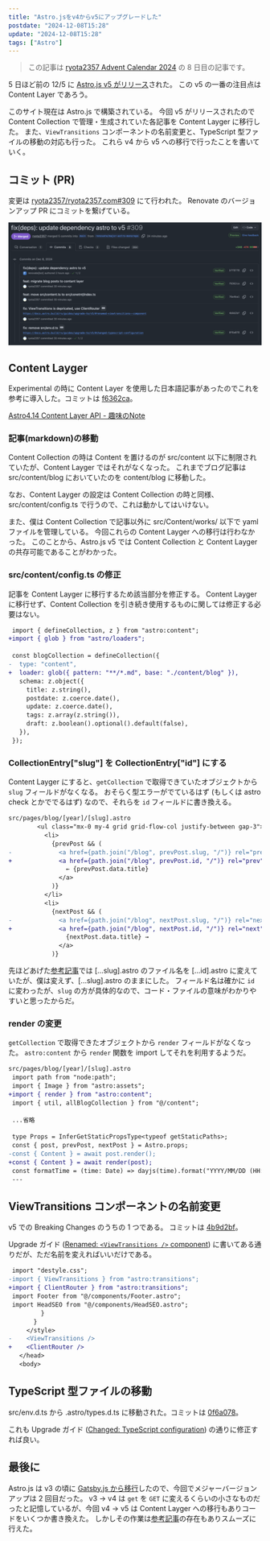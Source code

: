 ```yaml
---
title: "Astro.jsをv4からv5にアップグレードした"
postdate: "2024-12-08T15:28"
update: "2024-12-08T15:28"
tags: ["Astro"]
---
```


> この記事は [ryota2357 Advent Calendar 2024](https://adventar.org/calendars/10716) の 8 日目の記事です。

5 日ほど前の 12/5 に [Astro.js v5 がリリース](https://astro.build/blog/astro-5/)された。
この v5 の一番の注目点は Content Layer であろう。

このサイト現在は Astro.js で構築されている。
今回 v5 がリリースされたので Content Collection で管理・生成されていた各記事を Content Layger に移行した。
また、`ViewTransitions` コンポーネントの名前変更と、TypeScript 型ファイルの移動の対応も行った。
これら v4 から v5 への移行で行ったことを書いていく。

## コミット (PR)

変更は [ryota2357/ryota2357.com#309](https://github.com/ryota2357/ryota2357.com/pull/309) にて行われた。
Renovate のバージョンアップ PR にコミットを繋げている。

![PRのコミット](./commits.png)

## Content Layger

Experimental の時に Content Layer を使用した日本語記事があったのでこれを参考に導入した。コミットは [f6362ca](https://github.com/ryota2357/ryota2357.com/commit/f6362ca3a8719c6b4d86d9b72326fe9825438d6e)。

[Astro4.14 Content Layer API - 趣味のNote](https://ubanis.com/note/astro414_content/)

### 記事(markdown)の移動

Content Collection の時は Content を置けるのが src/content 以下に制限されていたが、Content Layger ではそれがなくなった。
これまでブログ記事は src/content/blog においていたのを content/blog に移動した。

なお、Content Layger の設定は Content Collection の時と同様、src/content/config.ts で行うので、これは動かしてはいけない。

また、僕は Content Collection で記事以外に src/Content/works/ 以下で yaml ファイルを管理している。
今回これらの Content Layger への移行は行わなかった。
このことから、Astro.js v5 では Content Collection と Content Layger の共存可能であることがわかった。

### src/content/config.ts の修正

記事を Content Layger に移行するため該当部分を修正する。
Content Layger に移行せず、Content Collection を引き続き使用するものに関しては修正する必要はない。

```diff
 import { defineCollection, z } from "astro:content";
+import { glob } from "astro/loaders";

 const blogCollection = defineCollection({
-  type: "content",
+  loader: glob({ pattern: "**/*.md", base: "./content/blog" }),
   schema: z.object({
     title: z.string(),
     postdate: z.coerce.date(),
     update: z.coerce.date(),
     tags: z.array(z.string()),
     draft: z.boolean().optional().default(false),
   }),
 });
```

### CollectionEntry<C>["slug"] を CollectionEntry<C>["id"] にする

Content Layger にすると、`getCollection` で取得できていたオブジェクトから `slug` フィールドがなくなる。
おそらく型エラーがでているはず (もしくは astro check とかででるはず) なので、それらを `id` フィールドに書き換える。

```diff
src/pages/blog/[year]/[slug].astro
        <ul class="mx-0 my-4 grid grid-flow-col justify-between gap-3">
          <li>
            {prevPost && (
-             <a href={path.join("/blog", prevPost.slug, "/")} rel="prev">
+             <a href={path.join("/blog", prevPost.id, "/")} rel="prev">
                ← {prevPost.data.title}
              </a>
            )}
          </li>
          <li>
            {nextPost && (
-             <a href={path.join("/blog", nextPost.slug, "/")} rel="next">
+             <a href={path.join("/blog", nextPost.id, "/")} rel="next">
                {nextPost.data.title} →
              </a>
            )}
```

先ほどあげた[参考記事](https://ubanis.com/note/astro414_content/)では \[...slug\].astro のファイル名を \[...id\].astro に変えていたが、僕は変えず、\[...slug\].astro のままにした。
フィールド名は確かに `id` に変わったが、`slug` の方が具体的なので、コード・ファイルの意味がわかりやすいと思ったからだ。

### render の変更

`getCollection` で取得できたオブジェクトから `render` フィールドがなくなった。
`astro:content` から `render` 関数を import してそれを利用するようだ。

```diff
src/pages/blog/[year]/[slug].astro
 import path from "node:path";
 import { Image } from "astro:assets";
+import { render } from "astro:content";
 import { util, allBlogCollection } from "@/content";

 ...省略

 type Props = InferGetStaticPropsType<typeof getStaticPaths>;
 const { post, prevPost, nextPost } = Astro.props;
-const { Content } = await post.render();
+const { Content } = await render(post);
 const formatTime = (time: Date) => dayjs(time).format("YYYY/MM/DD (HH:mm)");
 ---
```

## ViewTransitions コンポーネントの名前変更

v5 での Breaking Changes のうちの 1 つである。
コミットは [4b9d2bf](https://github.com/ryota2357/ryota2357.com/commit/4b9d2bfe5971641451ad656e1b5b5a34e67c6f7f#diff-7f2bb650ebd4f62eed5e3c6f8b11553b541064b5a9ef01c815cb148e716090beR7)。

Upgrade ガイド ([Renamed: `<ViewTransitions />` component](https://docs.astro.build/ru/guides/upgrade-to/v5/#renamed-viewtransitions--component)) に書いてある通りだが、ただ名前を変えればいいだけである。

```diff
 import "destyle.css";
-import { ViewTransitions } from "astro:transitions";
+import { ClientRouter } from "astro:transitions";
 import Footer from "@/components/Footer.astro";
 import HeadSEO from "@/components/HeadSEO.astro";
         }
       }
     </style>
-    <ViewTransitions />
+    <ClientRouter />
   </head>
   <body>
```

## TypeScript 型ファイルの移動

src/env.d.ts から .astro/types.d.ts に移動された。コミットは [0f6a078](https://github.com/ryota2357/ryota2357.com/commit/0f6a078b3cfba8fa0c3a6aa8db58bc5c92565765)。

これも Upgrade ガイド ([Changed: TypeScript configuration](https://docs.astro.build/ru/guides/upgrade-to/v5/#changed-typescript-configuration)) の通りに修正すれば良い。

## 最後に

Astro.js は v3 の頃に [Gatsby.js から移行](../../2023/migrate-to-astro-from-gatsby)したので、今回でメジャーバージョンアップは 2 回目だった。
v3 -> v4 は `get` を `GET` に変えるくらいの小さなものだったと記憶しているが、今回 v4 -> v5 は Content Layger への移行もありコードをいくつか書き換えた。
しかしその作業は[参考記事](https://ubanis.com/note/astro414_content/)の存在もありスムーズに行えた。
